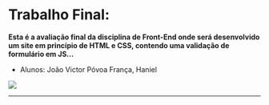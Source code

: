 # Trabalho Final:

**Esta é a avaliação final da disciplina de Front-End onde será desenvolvido um site em princípio de HTML e CSS, contendo uma validação de formulário em JS...**

- Alunos: João Victor Póvoa França, Haniel

<img src="./assets/printAv2.png">

---